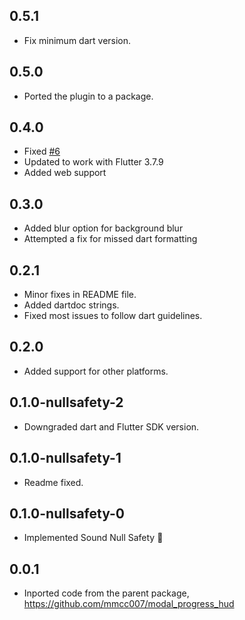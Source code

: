 ## 0.5.1

- Fix minimum dart version.

## 0.5.0

- Ported the plugin to a package.

## 0.4.0

- Fixed [#6](https://github.com/kphanipavan/modal_progress_hud_nsn/issues/6)
- Updated to work with Flutter 3.7.9
- Added web support

## 0.3.0

- Added blur option for background blur
- Attempted a fix for missed dart formatting

## 0.2.1

- Minor fixes in README file.
- Added dartdoc strings.
- Fixed most issues to follow dart guidelines.

## 0.2.0

-   Added support for other platforms.

## 0.1.0-nullsafety-2

-   Downgraded dart and Flutter SDK version.

## 0.1.0-nullsafety-1

-   Readme fixed.

## 0.1.0-nullsafety-0

-   Implemented Sound Null Safety 💪

## 0.0.1

-   Inported code from the parent package, https://github.com/mmcc007/modal_progress_hud

